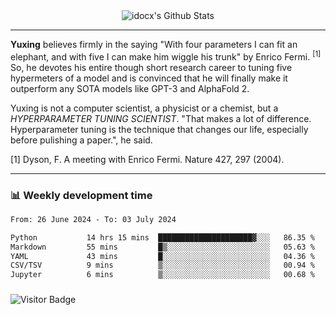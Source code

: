 <div align="center">
    <img align="center" src="https://github-readme-stats.vercel.app/api?username=idocx&show_icons=true&count_private=true&hide_border=true" alt="idocx's Github Stats"></img>
</div>

---

**Yuxing** believes firmly in the saying "With four parameters I can fit an elephant, and with five I can make him wiggle his trunk" by Enrico Fermi. <sup>[1]</sup> So, he devotes his entire though short research career to tuning five hypermeters of a model and is convinced that he will finally make it outperform any SOTA models like GPT-3 and AlphaFold 2.

Yuxing is not a computer scientist, a physicist or a chemist, but a *HYPERPARAMETER TUNING SCIENTIST*. "That makes a lot of difference. Hyperparameter tuning is the technique that changes our life, especially before pulishing a paper.", he said.

[1] Dyson, F. A meeting with Enrico Fermi. Nature 427, 297 (2004).


---

### 📊 Weekly development time
<!--START_SECTION:waka-->

```txt
From: 26 June 2024 - To: 03 July 2024

Python           14 hrs 15 mins  █████████████████████▓░░░   86.35 %
Markdown         55 mins         █▒░░░░░░░░░░░░░░░░░░░░░░░   05.63 %
YAML             43 mins         █░░░░░░░░░░░░░░░░░░░░░░░░   04.36 %
CSV/TSV          9 mins          ▒░░░░░░░░░░░░░░░░░░░░░░░░   00.94 %
Jupyter          6 mins          ▒░░░░░░░░░░░░░░░░░░░░░░░░   00.68 %
```

<!--END_SECTION:waka-->

### 

![Visitor Badge](https://visitor-badge.laobi.icu/badge?page_id=idocx.idocx)